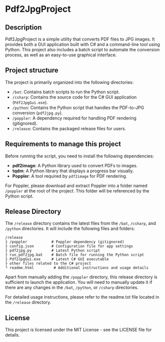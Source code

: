 # Pdf2JpgProject

## Description
Pdf2JpgProject is a simple utility that converts PDF files to JPG images. It provides both a GUI application built with C# and a command-line tool using Python. This project also includes a batch script to automate the conversion process, as well as an easy-to-use graphical interface.

## Project structure

The project is primarily organized into the following directories:

- `/bat`: Contains batch scripts to run the Python script.
- `/csharp`: Contains the source code for the C# GUI application (`Pdf2JpgGui.exe`).
- `/python`: Contains the Python script that handles the PDF-to-JPG conversion (`pdf2jpg.py`).
- `/poppler`: A dependency required for handling PDF rendering (gitignored).
- `/release`: Contains the packaged release files for users.

## Requirements to manage this project

Before running the script, you need to install the following dependencies:

- **pdf2image**: A Python library used to convert PDFs to images.
- **tqdm**: A Python library that displays a progress bar visually.
- **Poppler**: A tool required by `pdf2image` for PDF rendering.
  
For Poppler, please download and extract Poppler into a folder named `/poppler` at the root of the project. This folder will be referenced by the Python script.

## Release Directory

The `/release` directory contains the latest files from the `/bat`, `/csharp`, and `/python` directories. It will include the following files and folders:

```
/release
├ /poppler           # Poppler dependency (gitignored) 
├ config.json        # Configuration file for app settings 
├ pdf2jpg.py         # Latest Python script 
├ run_pdf2jpg.bat    # Batch file for running the Python script 
├ Pdf2JpgGui.exe     # Latest C# GUI executable 
├ other files related to the C# project
└ readme.html         # Additional instructions and usage details
```

Apart from manually adding the `/poppler` directory, this release directory is sufficient to launch the application. You will need to manually update it if there are any changes in the `/bat`, `/python`, or `/csharp` directories.

For detailed usage instructions, please refer to the readme.txt file located in the `/release` directory.

## License
This project is licensed under the MIT License - see the LICENSE file for details.


